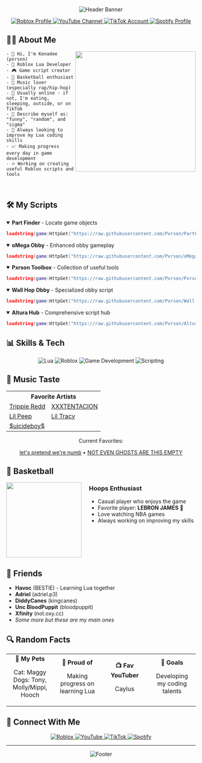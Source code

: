<div align="center">
  <img src="https://capsule-render.vercel.app/api?type=waving&color=gradient&customColorList=12,18,24,30,36&height=200&section=header&text=pxrson&fontAlignY=40&fontSize=50&fontColor=FFFFFF&desc=Lua%20Developer%20|%20Roblox%20Script%20Creator&descAlignY=60&animation=fadeIn" alt="Header Banner"/>

  <p align="center">
    <a href="https://www.roblox.com/users/4450443699/profile">
      <img src="https://img.shields.io/badge/Roblox-Profile-E2142D?style=for-the-badge&logo=roblox&logoColor=white" alt="Roblox Profile"/>
    </a>
    <a href="https://www.youtube.com/@pxrsonv">
      <img src="https://img.shields.io/badge/YouTube-Subscribe-FF0000?style=for-the-badge&logo=youtube&logoColor=white" alt="YouTube Channel"/>
    </a>
    <a href="https://www.tiktok.com/@pxrson999">
      <img src="https://img.shields.io/badge/TikTok-Follow-000000?style=for-the-badge&logo=tiktok&logoColor=white" alt="TikTok Account"/>
    </a>
    <a href="https://open.spotify.com/user/31semjzsclnnsulnm44bvzyeokcu?si=8e9fd303e7844bb4">
      <img src="https://img.shields.io/badge/Spotify-Listen-1DB954?style=for-the-badge&logo=spotify&logoColor=white" alt="Spotify Profile"/>
    </a>
  </p>
</div>

## 👨‍💻 About Me

<img align="right" src="https://media.giphy.com/media/qgQUggAC3Pfv687qPC/giphy.gif" width="320"/>

```
- 👋 Hi, I'm Kenadee (pxrson)
- 📍 Roblox Lua Developer
- 🎮 Game script creator
- 🏀 Basketball enthusiast
- 🎵 Music lover (especially rap/hip-hop)
- 🌟 Usually online - if not, I'm eating, sleeping, outside, or on TikTok
- 💯 Describe myself as: "funny", "random", and "sigma"
- 🚀 Always looking to improve my Lua coding skills
- 📈 Making progress every day in game development
- 🔥 Working on creating useful Roblox scripts and tools
```

<br clear="right"/>

## 🛠️ My Scripts

<details open>
<summary><b>Part Finder</b> - Locate game objects</summary>

```lua
loadstring(game:HttpGet("https://raw.githubusercontent.com/Pxrson/PartFinder/refs/heads/main/PartFinderScript.lua",true))()
```

</details>

<details open>
<summary><b>oMega Obby</b> - Enhanced obby gameplay</summary>

```lua
loadstring(game:HttpGet("https://raw.githubusercontent.com/Pxrson/oMega-Obby/refs/heads/main/Script",true))()
```

</details>

<details open>
<summary><b>Pxrson Toolbox</b> - Collection of useful tools</summary>

```lua
loadstring(game:HttpGet("https://raw.githubusercontent.com/Pxrson/PxrsonToolbox/refs/heads/main/Script.lua",true))()
```

</details>

<details open>
<summary><b>Wall Hop Obby</b> - Specialized obby script</summary>

```lua
loadstring(game:HttpGet("https://raw.githubusercontent.com/Pxrson/Wall-Hop-Obby/refs/heads/main/Script.lua",true))()
```

</details>

<details open>
<summary><b>Altura Hub</b> - Comprehensive script hub</summary>

```lua
loadstring(game:HttpGet("https://raw.githubusercontent.com/Pxrson/Altura-Hub/refs/heads/main/Selector.lua",true))()
```

</details>

## 📊 Skills & Tech

<div align="center">

![Lua](https://img.shields.io/badge/Lua-2C2D72?style=for-the-badge&logo=lua&logoColor=white)
![Roblox](https://img.shields.io/badge/Roblox-E2142D?style=for-the-badge&logo=roblox&logoColor=white)
![Game Development](https://img.shields.io/badge/Game_Development-4CAF50?style=for-the-badge&logo=unity&logoColor=white)
![Scripting](https://img.shields.io/badge/Scripting-007ACC?style=for-the-badge&logo=visual-studio-code&logoColor=white)

</div>

## 🎵 Music Taste

<div align="center">
  <table>
    <tr>
      <th colspan="2">Favorite Artists</th>
    </tr>
    <tr>
      <td><a href="https://open.spotify.com/artist/6Xgp2XMz1fhVYe7i6yNAax">Trippie Redd</a></td>
      <td><a href="https://open.spotify.com/artist/15UsOTVnJzReFVN1VCnxy4">XXXTENTACION</a></td>
    </tr>
    <tr>
      <td><a href="https://open.spotify.com/artist/2kCcBybjl3SAtIcwdWpUe3">Lil Peep</a></td>
      <td><a href="https://open.spotify.com/artist/5g63iWaMJ2UrkZMkCC8dMi">Lil Tracy</a></td>
    </tr>
    <tr>
      <td colspan="2"><a href="https://open.spotify.com/artist/1VPmR4DJC1PlOtd0IADAO0">$uicideboy$</a></td>
    </tr>
  </table>
  
  <p>Current Favorites:</p>
  <a href="https://open.spotify.com/track/4VOLwHXIrB5zktV7prPeOW">let's pretend we're numb</a> • 
  <a href="https://open.spotify.com/track/7rzNKooM3JrKVT40fR22HI">NOT EVEN GHOSTS ARE THIS EMPTY</a>
</div>

## 🏀 Basketball

<img align="left" src="https://media.giphy.com/media/l0MYHq0IFikR6viYU/giphy.gif" width="200"/>

<div style="margin-left: 220px">

### Hoops Enthusiast

- Casual player who enjoys the game
- Favorite player: **LEBRON JAMES** 👑
- Love watching NBA games
- Always working on improving my skills

</div>

<br clear="left"/>

## 👥 Friends

- **Havoc** (BESTIE) - Learning Lua together
- **Adriel** (adriel.p3)
- **DiddyCanes** (kingcanes)
- **Unc BloodPuppit** (bloodpuppit)
- **Xfinity** (not.oxy.cc)
- *Some more but these are my main ones*

## 🔍 Random Facts

<div align="center">
  <table border="0" cellspacing="0" cellpadding="10">
    <tr>
      <td align="center" width="25%">
        <b>🐾 My Pets</b>
        <p>Cat: Maggy<br>Dogs: Tony, Molly/Mippi, Hooch</p>
      </td>
      <td align="center" width="25%">
        <b>🏅 Proud of</b>
        <p>Making progress on learning Lua</p>
      </td>
      <td align="center" width="25%">
        <b>📺 Fav YouTuber</b>
        <p>Caylus</p>
      </td>
      <td align="center" width="25%">
        <b>🌱 Goals</b>
        <p>Developing my coding talents</p>
      </td>
    </tr>
  </table>
</div>

## 📱 Connect With Me

<div align="center">
  <a href="https://www.roblox.com/users/4450443699/profile">
    <img src="https://img.shields.io/badge/Roblox-pxrson-E2142D?style=flat-square&logo=roblox&logoColor=white" alt="Roblox"/>
  </a>
  <a href="https://www.youtube.com/@pxrsonv">
    <img src="https://img.shields.io/badge/YouTube-pxrsonv-FF0000?style=flat-square&logo=youtube&logoColor=white" alt="YouTube"/>
  </a>
  <a href="https://www.tiktok.com/@pxrson999">
    <img src="https://img.shields.io/badge/TikTok-pxrson999-000000?style=flat-square&logo=tiktok&logoColor=white" alt="TikTok"/>
  </a>
  <a href="https://open.spotify.com/user/31semjzsclnnsulnm44bvzyeokcu?si=8e9fd303e7844bb4">
    <img src="https://img.shields.io/badge/Spotify-My_Profile-1DB954?style=flat-square&logo=spotify&logoColor=white" alt="Spotify"/>
  </a>
</div>

---

<div align="center">
  <img src="https://capsule-render.vercel.app/api?type=waving&color=gradient&customColorList=12,18,24,30,36&height=120&section=footer&text=Thanks%20for%20visiting!&fontSize=24&fontAlignY=80&animation=fadeIn" alt="Footer"/>
</div>
